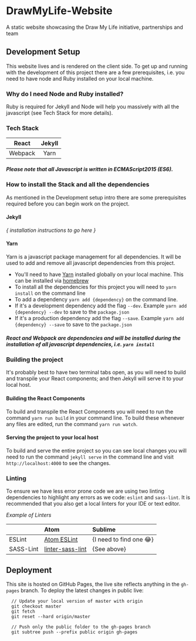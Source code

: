 # DrawMyLife-Website
A static website showcasing the Draw My Life initiative, partnerships and team

## Development Setup
This website lives and is rendered on the client side. To get up and running with the development of this project there are a few prerequisites, i.e. you need to have node and Ruby installed on your local machine.

### Why do I need Node and Ruby installed?
Ruby is required for Jekyll and Node will help you massively with all the javascript (see Tech Stack for more details).

### Tech Stack
| React         | Jekyll        |   
| :-----------: |:-------------:|
| Webpack       | Yarn          |

##### Please note that all Javascript is written in ECMAScript2015 (ES6).

### How to install the Stack and all the dependencies
As mentioned in the Development setup intro there are some prerequisites required before you can begin work on the project.

#### Jekyll
_{ installation instructions to go here }_

#### Yarn
Yarn is a javascript package management for all dependencies. It will be used to add and remove all javascript dependencies from this project.

- You'll need to have [Yarn](https://yarnpkg.com/en/docs/install) installed globally on your local machine. This can be installed via [homebrew](http://brew.sh/)
- To install all the dependencies for this project you will need to `yarn install` on the command line
- To add a dependency `yarn add {dependency}` on the command line.
- If it's a development dependency add the flag `--dev`. Example `yarn add {dependency} --dev` to save to the `package.json`
- If it's a production dependency add the flag `--save`. Example `yarn add {dependency} --save` to save to the `package.json`

##### React and Webpack are dependencies and will be installed during the installation of all javascript dependencies, i.e. `yarn install`

### Building the project
It's probably best to have two terminal tabs open, as you will need to build and transpile your React components; and then Jekyll will serve it to your local host.

#### Building the React Components
To build and transpile the React Components you will need to run the command `yarn run build` in your command line. To build these whenever any files are edited, run the command `yarn run watch`.

#### Serving the project to your local host
To build and serve the entire project so you can see local changes you will need to run the command `jekyll serve` in the command line and visit `http://localhost:4000` to see the changes.

### Linting
To ensure we have less error prone code we are using two linting dependencies to highlight any errors as we code: `eslint` and `sass-lint`. It is recommended that you also get a local linters for your IDE or text editor.

*Example of Linters*

|            | Atom                                                          |  Sublime                |
| :--------- |:--------------------------------------------------------------| :---------------------- |
| ESLint     | [Atom ESLint](https://atom.io/packages/eslint)                | {I need to find one 😂} |
| SASS-Lint  | [linter-sass-lint](https://atom.io/packages/linter-sass-lint) | {See above}             |

## Deployment

This site is hosted on GitHub Pages, the live site reflects anything in the `gh-pages` branch. To deploy the latest changes in public live:

```
  // Update your local version of master with origin
  git checkout master
  git fetch
  git reset --hard origin/master

  // Push only the public folder to the gh-pages branch
  git subtree push --prefix public origin gh-pages
```

